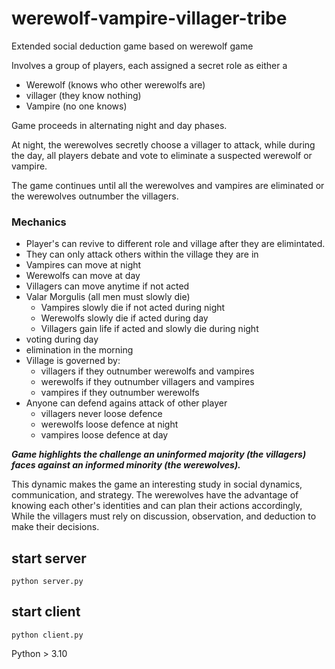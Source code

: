 # werewolf-vampire-villager-tribe
Extended social deduction game based on werewolf game 

Involves a group of players, each assigned a secret role as either a
 - Werewolf (knows who other werewolfs are)
 - villager (they know nothing)
 - Vampire (no one knows)

Game proceeds in alternating night and day phases.

At night, the werewolves secretly choose a villager to attack, while during the day, all players debate and vote to eliminate a suspected werewolf or vampire. 

The game continues until all the werewolves and vampires are eliminated or the werewolves outnumber the villagers. 


### Mechanics 
- Player's can revive to different role and village after they are elimintated.
- They can only attack others within the village they are in 
- Vampires can move at night
- Werewolfs can move at day 
- Villagers can move anytime if not acted 
- Valar Morgulis (all men must slowly die)
  - Vampires slowly die if not acted during night 
  - Werewolfs slowly die if acted during day
  - Villagers gain life if acted and slowly die during night
- voting during day 
- elimination in the morning 
- Village is governed by:
  - villagers if they outnumber werewolfs and vampires
  - werewolfs if they outnumber villagers and vampires
  - vampires if they outnumber werewolfs 
- Anyone can defend agains attack of other player
  - villagers never loose defence
  - werewolfs loose defence at night 
  - vampires loose defence at day

***Game highlights the challenge an uninformed majority (the villagers) faces against an informed minority (the werewolves).*** 

This dynamic makes the game an interesting study in social dynamics, communication, and strategy. The werewolves have the advantage of knowing each other's identities and can plan their actions accordingly, While the villagers must rely on discussion, observation, and deduction to make their decisions. 

## start server
`python server.py`

## start client
`python client.py`

Python > 3.10